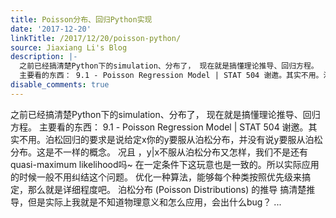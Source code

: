 ```yaml
---
title: Poisson分布、回归Python实现
date: '2017-12-20'
linkTitle: /2017/12/20/poisson-python/
source: Jiaxiang Li's Blog
description: |-
  之前已经搞清楚Python下的simulation、分布了， 现在就是搞懂理论推导、回归方程。
  主要看的东西： 9.1 - Poisson Regression Model | STAT 504 谢邀。其实不用。泊松回归的要求是说给定x你的y要服从泊松分布，并没有说y要服从泊松分布。这是不一样的概念。 况且 ，y|x不服从泊松分布又怎样，我们不是还有quasi-maximum likelihood吗~ 在一定条件下这玩意也是一致的。所以实际应用的时候一般不用纠结这个问题。 优化一种算法，能够每个种类按照优先级来搞定，那么就是详细程度吧。 泊松分布 (Poisson Distributions) 的推导 搞清楚推导，但是实际上我就是不知道物理意义和怎么应用，会出什么bug？ ...
disable_comments: true
---
```

之前已经搞清楚Python下的simulation、分布了， 现在就是搞懂理论推导、回归方程。
主要看的东西： 9.1 - Poisson Regression Model | STAT 504 谢邀。其实不用。泊松回归的要求是说给定x你的y要服从泊松分布，并没有说y要服从泊松分布。这是不一样的概念。 况且 ，y|x不服从泊松分布又怎样，我们不是还有quasi-maximum likelihood吗~ 在一定条件下这玩意也是一致的。所以实际应用的时候一般不用纠结这个问题。 优化一种算法，能够每个种类按照优先级来搞定，那么就是详细程度吧。 泊松分布 (Poisson Distributions) 的推导 搞清楚推导，但是实际上我就是不知道物理意义和怎么应用，会出什么bug？ ...